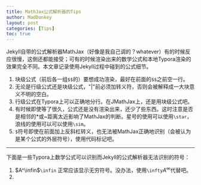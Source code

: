 ```yaml
---
title: MathJax公式解析器的Tips
author: MadDonkey
layout: post
categories: [Tips]
toc: true
---
```


Jekyll自带的公式解析器MathJax（好像是我自己调的？whatever）有的时候反应很慢，这倒还都能接受；可有的时候渲染出来的数学公式和本地Typora渲染的效果完全不同。本文章记录使用Jekyll过程中碰到的公式细节。

1. 块级公式（前后各一组`$$`的）要想成功渲染，最好在前面的`$$`之前空一行。
2. 无论是行级公式还是块级公式，"\|"前必须加转义符，否则会被解释成一大块意义不明的空白。
3. 行级公式在Typora上可以正确地分行。在JMathJax上，还是用块级公式吧。
4. 有时候即使等了很久，公式还是没有渲染出来，还少了些东西。这时注意是否是相邻的\*或\~距离太近影响了MathJax的判断。星号的使用可以使用`\star`，浪线的使用可以可以使用`\sim`。
5. `$`符号即使在前面加上反斜杠转义，也无法被MathJax正确地识别（会被认为是某个公式的外层符号），使用代码标记吧。

<hr >

下面是一些Typora上数学公式可以识别而Jekyll的公式解析器无法识别的符号：

1. $A^\infin$`\infin` 正常应该显示无穷符号。没办法，使用`\infty`$A^\infty$代替吧。
2. 

